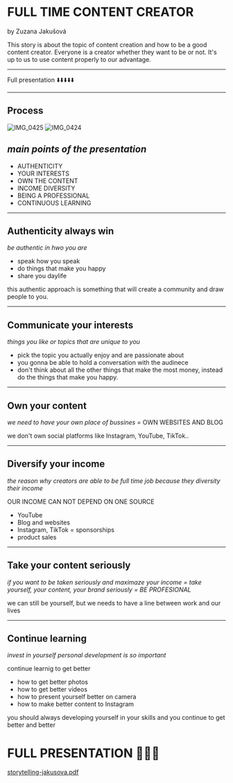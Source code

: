 # FULL TIME CONTENT CREATOR

by Zuzana Jakušová

This story is about the topic of content creation and how to be a good content creator. Everyone is a creator whether they want to be or not. It's up to us to use content properly to our advantage. 

---
Full presentation ⬇️⬇️⬇️⬇️⬇️

--- 

## Process
![IMG_0425](https://user-images.githubusercontent.com/116068266/236195511-d19785bd-7b0f-4449-9b26-5375a8980f6f.jpg)
![IMG_0424](https://user-images.githubusercontent.com/116068266/236195525-70ce6db3-1694-4781-9c19-e05c18c0c268.jpg)


## _main points of the presentation_
- AUTHENTICITY 
- YOUR INTERESTS
- OWN THE CONTENT 
- INCOME DIVERSITY
- BEING A PROFESSIONAL
- CONTINUOUS LEARNING  

___

## Authenticity always win

 _be authentic in hwo you are_ 
 
 - speak how you speak
 - do things that make you happy
 - share you daylife 
 
 this authentic approach is something that will create a community and draw people to you.

___

## Communicate your interests
 _things you like or topics that are unique to you_ 
 
 - pick the topic you actually enjoy and are passionate about
 - you gonna be able to hold a conversation with the audinece 
 - don't think about all the other things that make the most money, instead do the things that make you happy. 
 
___

## Own your content

_we need to have your own place of bussines_ = OWN WEBSITES AND BLOG

we don't own social platforms like Instagram, YouTube, TikTok..

___

## Diversify your income 
_the reason why creators are able to be full time job because they diversity their income_


OUR INCOME CAN NOT DEPEND ON ONE SOURCE 

- YouTube
- Blog and websites
- Instagram, TikTok = sponsorships
- product sales 

___

## Take your content seriously 

_if you want to be taken seriously and maximaze your income = take yourself, your content, your brand seriously = BE PROFESIONAL_

we can still be yourself, but we needs to have a line between work and our lives

___

## Continue learning 

_invest in yourself personal development is so important_

continue learnig to get better 
- how to get better photos 
- how to get better videos 
- how to present yourself better on camera
- how to make better content to Instagram 

you should always developing yourself in your skills and you continue to get better and better

# FULL PRESENTATION 💚💚💚
[storytelling-jakusova.pdf](https://github.com/jakusova/english-for-designers/files/11397085/storytelling-jakusova.pdf)
